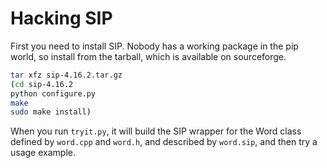 Hacking SIP
==

First you need to install SIP. Nobody has a working package in the pip world,
so install from the tarball, which is available on sourceforge.

```bash
tar xfz sip-4.16.2.tar.gz 
(cd sip-4.16.2
python configure.py
make
sudo make install)
```

When you run `tryit.py`, it will build the SIP wrapper for the Word class defined by
`word.cpp` and `word.h`, and described by `word.sip`, and then try a usage example.